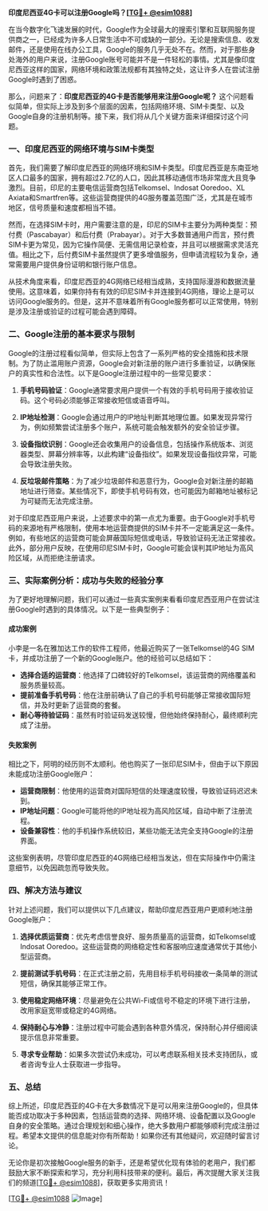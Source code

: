 **印度尼西亚4G卡可以注册Google吗？[[TG💪+ @esim1088](https://t.me/s/esim1088)]**

在当今数字化飞速发展的时代，Google作为全球最大的搜索引擎和互联网服务提供商之一，已经成为许多人日常生活中不可或缺的一部分。无论是搜索信息、收发邮件，还是使用在线办公工具，Google的服务几乎无处不在。然而，对于那些身处海外的用户来说，注册Google账号可能并不是一件轻松的事情。尤其是像印度尼西亚这样的国家，网络环境和政策法规都有其独特之处，这让许多人在尝试注册Google时遇到了困惑。

那么，问题来了：**印度尼西亚的4G卡是否能够用来注册Google呢？** 这个问题看似简单，但实际上涉及到多个层面的因素，包括网络环境、SIM卡类型、以及Google自身的注册机制等。接下来，我们将从几个关键方面来详细探讨这个问题。

### 一、印度尼西亚的网络环境与SIM卡类型

首先，我们需要了解印度尼西亚的网络环境和SIM卡类型。印度尼西亚是东南亚地区人口最多的国家，拥有超过2.7亿的人口，因此其移动通信市场非常庞大且竞争激烈。目前，印尼的主要电信运营商包括Telkomsel、Indosat Ooredoo、XL Axiata和Smartfren等。这些运营商提供的4G服务覆盖范围广泛，尤其是在城市地区，信号质量和速度都相当不错。

然而，在选择SIM卡时，用户需要注意的是，印尼的SIM卡主要分为两种类型：预付费（Pascabayar）和后付费（Prabayar）。对于大多数普通用户而言，预付费SIM卡更为常见，因为它操作简便、无需信用记录检查，并且可以根据需求灵活充值。相比之下，后付费SIM卡虽然提供了更多增值服务，但申请流程较为复杂，通常需要用户提供身份证明和银行账户信息。

从技术角度来看，印度尼西亚的4G网络已经相当成熟，支持国际漫游和数据流量使用。这意味着，如果你持有有效的印尼SIM卡并连接到4G网络，理论上是可以访问Google服务的。但是，这并不意味着所有Google服务都可以正常使用，特别是涉及注册或验证的过程可能会遇到障碍。

### 二、Google注册的基本要求与限制

Google的注册过程看似简单，但实际上包含了一系列严格的安全措施和技术限制。为了防止滥用账户资源，Google会对新注册的账户进行多重验证，以确保账户的真实性和合法性。以下是Google注册过程中的一些常见要求：

1. **手机号码验证**：Google通常要求用户提供一个有效的手机号码用于接收验证码。这个号码必须能够正常接收短信或语音呼叫。
   
2. **IP地址检测**：Google会通过用户的IP地址判断其地理位置。如果发现异常行为，例如频繁尝试注册多个账户，系统可能会触发额外的安全验证步骤。

3. **设备指纹识别**：Google还会收集用户的设备信息，包括操作系统版本、浏览器类型、屏幕分辨率等，以此构建“设备指纹”。如果发现设备指纹异常，可能会导致注册失败。

4. **反垃圾邮件策略**：为了减少垃圾邮件和恶意行为，Google会对新注册的邮箱地址进行筛查。某些情况下，即使手机号码有效，也可能因为邮箱地址被标记为可疑而无法完成注册。

对于印度尼西亚用户来说，上述要求中的第一点尤为重要。由于Google对手机号码的来源地有严格限制，使用本地运营商提供的SIM卡并不一定能满足这一条件。例如，有些地区的运营商可能会屏蔽国际短信或电话，导致验证码无法正常接收。此外，部分用户反映，在使用印尼SIM卡时，Google可能会误判其IP地址为高风险区域，从而拒绝注册请求。

### 三、实际案例分析：成功与失败的经验分享

为了更好地理解问题，我们可以通过一些真实案例来看看印度尼西亚用户在尝试注册Google时遇到的具体情况。以下是一些典型例子：

#### 成功案例

小李是一名在雅加达工作的软件工程师，他最近购买了一张Telkomsel的4G SIM卡，并成功注册了一个新的Google账户。他的经验可以总结如下：
- **选择合适的运营商**：他选择了口碑较好的Telkomsel，该运营商的网络覆盖和服务质量较高。
- **提前准备手机号码**：他在注册前确认了自己的手机号码能够正常接收国际短信，并及时更新了运营商的套餐。
- **耐心等待验证码**：虽然有时验证码发送较慢，但他始终保持耐心，最终顺利完成了注册。

#### 失败案例

相比之下，阿明的经历则不太顺利。他也购买了一张印尼SIM卡，但由于以下原因未能成功注册Google账户：
- **运营商限制**：他使用的运营商对国际短信的处理速度较慢，导致验证码迟迟未到。
- **IP地址问题**：Google可能将他的IP地址视为高风险区域，自动中断了注册流程。
- **设备兼容性**：他的手机操作系统较旧，某些功能无法完全支持Google的注册界面。

这些案例表明，尽管印度尼西亚的4G网络已经相当发达，但在实际操作中仍需注意细节，以免因疏忽而导致失败。

### 四、解决方法与建议

针对上述问题，我们可以提供以下几点建议，帮助印度尼西亚用户更顺利地注册Google账户：

1. **选择优质运营商**：优先考虑信誉良好、服务质量高的运营商，如Telkomsel或Indosat Ooredoo。这些运营商的网络稳定性和客服响应速度通常优于其他小型运营商。

2. **提前测试手机号码**：在正式注册之前，先用目标手机号码接收一条简单的测试短信，确保其能够正常工作。

3. **使用稳定网络环境**：尽量避免在公共Wi-Fi或信号不稳定的环境下进行注册，改用家庭宽带或稳定的4G网络。

4. **保持耐心与冷静**：注册过程中可能会遇到各种意外情况，保持耐心并仔细阅读提示信息非常重要。

5. **寻求专业帮助**：如果多次尝试仍未成功，可以考虑联系相关技术支持团队，或者咨询专业人士获取进一步指导。

### 五、总结

综上所述，印度尼西亚的4G卡在大多数情况下是可以用来注册Google的，但具体能否成功取决于多种因素，包括运营商的选择、网络环境、设备配置以及Google自身的安全策略。通过合理规划和细心操作，绝大多数用户都能够顺利完成注册过程。希望本文提供的信息能对你有所帮助！如果你还有其他疑问，欢迎随时留言讨论。

无论你是初次接触Google服务的新手，还是希望优化现有体验的老用户，我们都鼓励大家不断探索和学习，充分利用科技带来的便利。最后，再次提醒大家关注我们的频道[[TG💪+ @esim1088](https://t.me/s/esim1088)]，获取更多实用资讯！

[[TG💪+ @esim1088](https://t.me/s/esim1088) ![Image](https://i.postimg.cc/4NQfJmqS/Snipaste-2025-05-13-00-14-12.png)]
